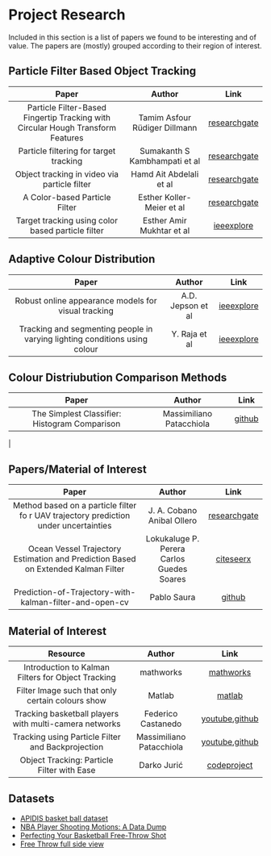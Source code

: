 # Project Research

Included in this section is a list of papers we found to be interesting and of value. The papers are (mostly) grouped according to their region of interest.


## Particle Filter Based Object Tracking

|                                         Paper                                        	|                    Author                    	|                                                                           Link                                                                          	|
|:------------------------------------------------------------------------------------:	|:--------------------------------------------:	|:-------------------------------------------------------------------------------------------------------------------------------------------------------:	
| Particle Filter-Based Fingertip Tracking with Circular Hough Transform Features      	| Tamim Asfour<br>Rüdiger Dillmann             	| [researchgate](https://www.researchgate.net/publication/267990777_Particle_Filter-Based_Fingertip_Tracking_with_Circular_Hough_Transform_Features)      	|
| Particle filtering for target tracking                                               	| Sumakanth S Kambhampati et al                	| [researchgate](https://www.researchgate.net/publication/228804791_Particle_filtering_for_target_tracking)                                               	|                                      	|
| Object tracking in video via particle filter                                               	| Hamd Ait Abdelali et al                	| [researchgate](https://www.researchgate.net/publication/311157710_Object_tracking_in_video_via_particle_filter)                                               	|                                      	|
| A Color-based Particle Filter                                               	| Esther Koller-Meier et al                	| [researchgate](https://www.researchgate.net/publication/2863597_A_Color-based_Particle_Filter)                                               	|     
Target tracking using color based particle filter                                              	| Esther Amir Mukhtar et al                	| [ieeexplore](https://ieeexplore.ieee.org/document/6869447)                                               	|     

## Adaptive Colour Distribution 
|                                         Paper                                        	|                    Author                    	|                                                                           Link                                                                          	|
|:------------------------------------------------------------------------------------:	|:--------------------------------------------:	|:-------------------------------------------------------------------------------------------------------------------------------------------------------:	
| Robust online appearance models for visual tracking      	| A.D. Jepson et al             	| [ieeexplore](https://ieeexplore.ieee.org/document/1233903)      	|
| Tracking and segmenting people in varying lighting conditions using colour                                              	| Y. Raja et al                	| [ieeexplore](https://ieeexplore.ieee.org/document/670953)                                               	|                                      	|

## Colour Distriubution Comparison Methods
|                                         Paper                                        	|                    Author                    	|                                                                           Link                                                                          	|
|:------------------------------------------------------------------------------------:	|:--------------------------------------------:	|:-------------------------------------------------------------------------------------------------------------------------------------------------------:	
| The Simplest Classifier: Histogram Comparison      	| Massimiliano Patacchiola | [github](https://mpatacchiola.github.io/blog/2016/11/12/the-simplest-classifier-histogram-intersection.html)      	|
|                                            	  

## Papers/Material of Interest

|                                         Paper                                        	|                    Author                    	|                                                                           Link                                                                          	|
|:------------------------------------------------------------------------------------:	|:--------------------------------------------:	|:-------------------------------------------------------------------------------------------------------------------------------------------------------:	|
| Method based on a particle filter fo r UAV trajectory prediction under uncertainties 	|         J. A. Cobano<br>Anibal Ollero        	| [researchgate](https://www.researchgate.net/publication/253966677_Method_based_on_a_particle_filter_fo_r_UAV_trajectory_prediction_under_uncertainties) 	|
| Ocean Vessel Trajectory Estimation and Prediction Based on Extended Kalman Filter    	| Lokukaluge P. Perera<br>Carlos Guedes Soares 	| [citeseerx](https://citeseerx.ist.psu.edu/viewdoc/download?doi=10.1.1.681.8390&rep=rep1&type=pdf)                                                       	|
| Prediction-of-Trajectory-with-kalman-filter-and-open-cv                              	| Pablo Saura                                  	| [github](https://github.com/pabsaura/Prediction-of-Trajectory-with-kalman-filter-and-open-cv)                                                         


## Material of Interest

| Resource |  Author  |   Link   |
|:--------:|:--------:|:--------:|
| Introduction to Kalman Filters for Object Tracking                                   	| mathworks                                    	| [mathworks](https://se.mathworks.com/videos/introduction-to-kalman-filters-for-object-tracking-79674.html)                                              	
| Filter Image such that only certain colours show | Matlab | [matlab](https://www.mathworks.com/matlabcentral/answers/230051-filter-image-such-that-only-certain-colours-show) |
| Tracking basketball players with multi-camera networks | Federico Castanedo | [youtube](https://www.youtube.com/watch?v=3aRDaDVYB5Q),[github](https://github.com/fcastanedo/apidis) |
| Tracking using Particle Filter and Backprojection | Massimiliano Patacchiola | [youtube](https://www.youtube.com/watch?v=KTxVBN5-KpE),[github](https://github.com/mpatacchiola/deepgaze) |
| Object Tracking: Particle Filter with Ease | Darko Jurić | [codeproject](https://www.codeproject.com/Articles/865934/Object-Tracking-Particle-Filter-with-Ease)

## Datasets
- [APIDIS basket ball dataset](https://sites.uclouvain.be/ispgroup/Softwares/APIDIS)
- [NBA Player Shooting Motions: A Data Dump](https://www.inpredictable.com/2021/01/nba-player-shooting-motions-data-dump.html)
- [Perfecting Your Basketball Free-Throw Shot](https://www.youtube.com/watch?v=2IBe7mryJxc&ab_channel=MonkeySee)
- [Free Throw full side view](https://www.youtube.com/watch?v=HhQKmyE5l3s&ab_channel=JalisaIngram)
